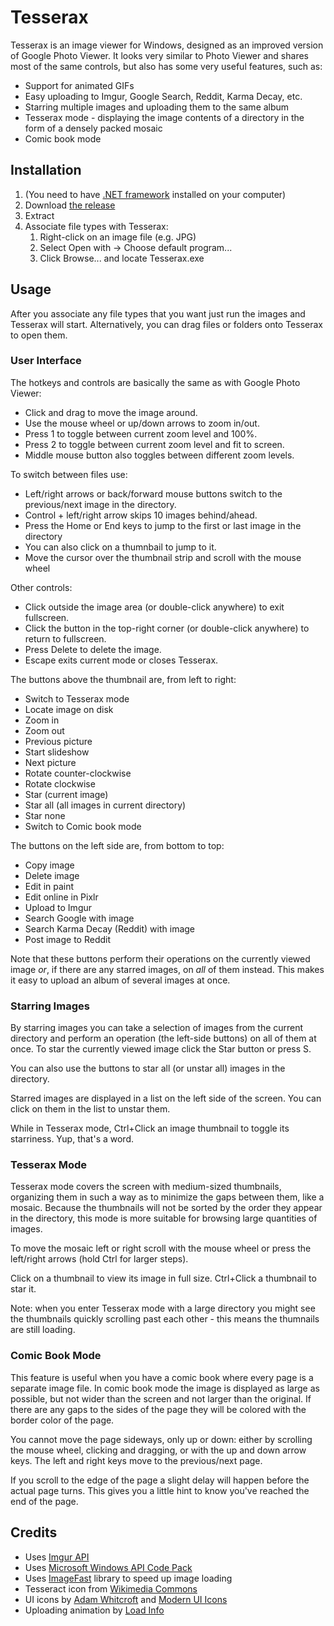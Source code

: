 Tesserax
========

Tesserax is an image viewer for Windows, designed as an improved version of Google Photo Viewer. It looks very similar to Photo Viewer and shares most of the same controls, but also has some very useful features, such as:
* Support for animated GIFs
* Easy uploading to Imgur, Google Search, Reddit, Karma Decay, etc.
* Starring multiple images and uploading them to the same album
* Tesserax mode - displaying the image contents of a directory in the form of a densely packed mosaic
* Comic book mode


Installation
--------------

1. (You need to have [.NET framework](http://www.microsoft.com/en-us/download/details.aspx?id=30653) installed on your computer)
2. Download [the release](https://github.com/Winterstark/Tesserax/releases)
3. Extract
4. Associate file types with Tesserax:
	1. Right-click on an image file (e.g. JPG)
	2. Select Open with -> Choose default program...
	3. Click Browse... and locate Tesserax.exe


Usage
------

After you associate any file types that you want just run the images and Tesserax will start. Alternatively, you can drag files or folders onto Tesserax to open them.

### User Interface

The hotkeys and controls are basically the same as with Google Photo Viewer:
* Click and drag to move the image around.
* Use the mouse wheel or up/down arrows to zoom in/out.
* Press 1 to toggle between current zoom level and 100%.
* Press 2 to toggle between current zoom level and fit to screen.
* Middle mouse button also toggles between different zoom levels.

To switch between files use:
* Left/right arrows or back/forward mouse buttons switch to the previous/next image in the directory.
* Control + left/right arrow skips 10 images behind/ahead.
* Press the Home or End keys to jump to the first or last image in the directory
* You can also click on a thumnbail to jump to it.
* Move the cursor over the thumbnail strip and scroll with the mouse wheel

Other controls:
* Click outside the image area (or double-click anywhere) to exit fullscreen.
* Click the button in the top-right corner (or double-click anywhere) to return to fullscreen.
* Press Delete to delete the image.
* Escape exits current mode or closes Tesserax.

The buttons above the thumbnail are, from left to right:
* Switch to Tesserax mode
* Locate image on disk
* Zoom in
* Zoom out
* Previous picture
* Start slideshow
* Next picture
* Rotate counter-clockwise
* Rotate clockwise
* Star (current image)
* Star all (all images in current directory)
* Star none
* Switch to Comic book mode

The buttons on the left side are, from bottom to top:
* Copy image
* Delete image
* Edit in paint
* Edit online in Pixlr
* Upload to Imgur
* Search Google with image
* Search Karma Decay (Reddit) with image
* Post image to Reddit

Note that these buttons perform their operations on the currently viewed image *or*, if there are any starred images, on *all* of them instead. This makes it easy to upload an album of several images at once.
 
### Starring Images

By starring images you can take a selection of images from the current directory and perform an operation (the left-side buttons) on all of them at once. To star the currently viewed image click the Star button or press S.

You can also use the buttons to star all (or unstar all) images in the directory.

Starred images are displayed in a list on the left side of the screen. You can click on them in the list to unstar them.

While in Tesserax mode, Ctrl+Click an image thumbnail to toggle its starriness. Yup, that's a word.

### Tesserax Mode

Tesserax mode covers the screen with medium-sized thumbnails, organizing them in such a way as to minimize the gaps between them, like a mosaic. Because the thumbnails will not be sorted by the order they appear in the directory, this mode is more suitable for browsing large quantities of images.

To move the mosaic left or right scroll with the mouse wheel or press the left/right arrows (hold Ctrl for larger steps).

Click on a thumbnail to view its image in full size. Ctrl+Click a thumbnail to star it.

Note: when you enter Tesserax mode with a large directory you might see the thumbnails quickly scrolling past each other - this means the thumnails are still loading.

### Comic Book Mode

This feature is useful when you have a comic book where every page is a separate image file. In comic book mode the image is displayed as large as possible, but not wider than the screen and not larger than the original. If there are any gaps to the sides of the page they will be colored with the border color of the page.

You cannot move the page sideways, only up or down: either by scrolling the mouse wheel, clicking and dragging, or with the up and down arrow keys. The left and right keys move to the previous/next page.

If you scroll to the edge of the page a slight delay will happen before the actual page turns. This gives you a little hint to know you've reached the end of the page.


Credits
---------

* Uses [Imgur API](https://api.imgur.com)
* Uses [Microsoft Windows API Code Pack](http://archive.msdn.microsoft.com/WindowsAPICodePack)
* Uses [ImageFast](http://weblogs.asp.net/justin_rogers/articles/131704.aspx) library to speed up image loading
* Tesseract icon from [Wikimedia Commons](http://commons.wikimedia.org/wiki/File:Hypercube.png)
* UI icons by [Adam Whitcroft](http://adamwhitcroft.com/batch/) and [Modern UI Icons](http://modernuiicons.com/)
* Uploading animation by [Load Info](www.loadinfo.net)